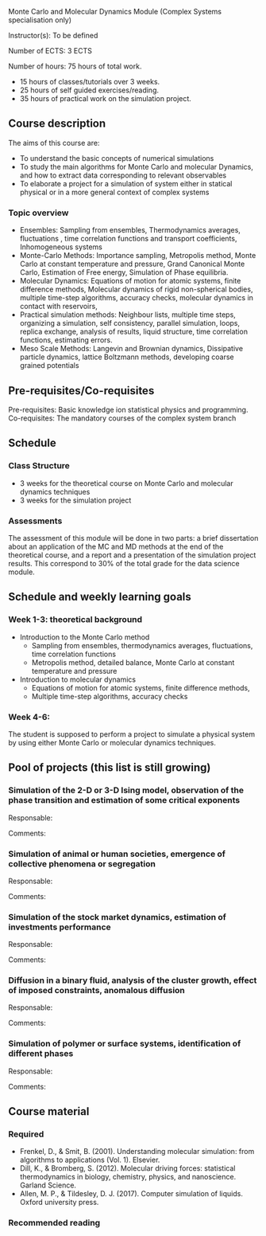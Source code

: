 Monte Carlo and Molecular Dynamics Module (Complex Systems specialisation only)

Instructor(s): To be defined

Number of ECTS: 3 ECTS

Number of hours: 75 hours of total work.

- 15 hours of classes/tutorials over 3 weeks. 
- 25 hours of self guided exercises/reading.
- 35 hours of practical work on the simulation project. 

## Course description
The aims of this course are:
* To understand the basic concepts of numerical simulations
* To study the main algorithms for Monte Carlo and molecular Dynamics, and how to extract data corresponding to relevant observables
* To elaborate a project for a simulation of system either in statical physical or in a more general context of complex systems
  
### Topic overview

* Ensembles: Sampling from ensembles, Thermodynamics averages, fluctuations ,
time correlation functions and transport coefficients, Inhomogeneous systems
* Monte-Carlo Methods: Importance sampling, Metropolis method, Monte Carlo at constant temperature and pressure, 
Grand Canonical Monte Carlo, Estimation of Free energy, Simulation of Phase equilibria.
* Molecular Dynamics: Equations of motion for atomic systems, finite difference methods, Molecular dynamics of rigid non-spherical bodies, 
multiple time-step algorithms, accuracy checks, molecular dynamics in contact with reservoirs,
* Practical simulation methods: Neighbour lists, multiple time steps, organizing a simulation, self consistency, 
parallel simulation, loops, replica exchange, analysis of results, liquid structure, 
time correlation functions, estimating errors.
* Meso Scale Methods: Langevin and Brownian dynamics, Dissipative particle dynamics, lattice Boltzmann methods, 
developing coarse grained potentials

## Pre-requisites/Co-requisites

Pre-requisites: Basic knowledge ion statistical physics and programming. 
Co-requisites: The mandatory courses of the complex system branch

## Schedule

### Class Structure
* 3 weeks for the theoretical course on Monte Carlo and molecular dynamics techniques 
* 3 weeks for the simulation project

### Assessments
The assessment of this module will be done in two parts: a brief dissertation about an application of the MC and MD methods at the end of the theoretical course, and a report and a presentation of the simulation project results. 
This correspond to 30% of the total grade for the data science module.

## Schedule and weekly learning goals

### Week 1-3: theoretical background

* Introduction to the Monte Carlo method
  * Sampling from ensembles, thermodynamics averages, fluctuations, time correlation functions
  * Metropolis method, detailed balance, Monte Carlo at constant temperature and pressure
* Introduction to molecular dynamics
  * Equations of motion for atomic systems, finite difference methods, 
  * Multiple time-step algorithms, accuracy checks

### Week 4-6: 

The student is supposed to perform a project to simulate a physical system by using either Monte Carlo or molecular dynamics techniques. 

## Pool of projects (this list is still growing)

### Simulation of the 2-D or 3-D Ising model, observation of the phase transition and estimation of some critical exponents

Responsable:

Comments:

### Simulation of animal or human societies, emergence of collective phenomena or segregation

Responsable:

Comments:

### Simulation of the stock market dynamics, estimation of investments performance

Responsable:

Comments:

### Diffusion in a binary fluid, analysis of the cluster growth, effect of imposed constraints, anomalous diffusion 

Responsable:

Comments:

### Simulation of polymer or surface systems, identification of different phases

Responsable:

Comments:

## Course material

### Required

* Frenkel, D., & Smit, B. (2001). Understanding molecular simulation: from algorithms to applications (Vol. 1). Elsevier.
* Dill, K., & Bromberg, S. (2012). Molecular driving forces: statistical thermodynamics in biology, chemistry, physics, and nanoscience. Garland Science.
* Allen, M. P., & Tildesley, D. J. (2017). Computer simulation of liquids. Oxford university press.

### Recommended reading




